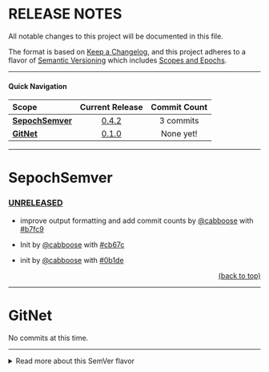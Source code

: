 # RELEASE NOTES

All notable changes to this project will be documented in this file.

The format is based on [Keep a Changelog](https://keepachangelog.com/en/1.0.0/),
and this project adheres to a flavor of [Semantic Versioning](https://semver.org/spec/v2.0.0.html)
which includes [Scopes and Epochs](#epoch-scoped-semver).

---


#### Quick Navigation

**Scope** | Current Release | Commit Count
:--- | :---: | :---:
[**SepochSemver**](#sepochsemver) | [0.4.2](https://github.com/shayanhabibi/Partas.GitNet/commit/b15e1aa40da98683e5e84b52b386219df71c512d) | 3 commits
[**GitNet**](#gitnet) | [0.1.0](https://github.com/shayanhabibi/Partas.GitNet/commit/b15e1aa40da98683e5e84b52b386219df71c512d) | None yet!


-----------------------

# SepochSemver

### [UNRELEASED](https://github.com/shayanhabibi/Partas.GitNet/compare/_%28SepochSemver%29_0.4.2...HEAD)

* improve output formatting and add commit counts by [@cabboose](https://github.com/shayanhabibi/Partas.GitNet/cabboose) with [#b7fc9](https://github.com/shayanhabibi/Partas.GitNet/commit/b7fc9d345b01f23044076bde43da205e13d7aa81)
  

* Init by [@cabboose](https://github.com/shayanhabibi/Partas.GitNet/cabboose) with [#cb67c](https://github.com/shayanhabibi/Partas.GitNet/commit/cb67cb3aff5439a7c97c55c60e0b8b2b90abd995)
  

* init by [@cabboose](https://github.com/shayanhabibi/Partas.GitNet/cabboose) with [#0b1de](https://github.com/shayanhabibi/Partas.GitNet/commit/0b1de606a16bf4a973759662fd1dd080de024905)
  

<div align="right"><a href="#quick-navigation">(back to top)</a></div>

-----------------------

# GitNet

No commits at this time.


---

<details>
<summary>Read more about this SemVer flavor</summary>

### Epoch Scoped SemVer

This flavor adds an optional marketable value called an `EPOCH`.
There is also an optional disambiguating `SCOPE` identifier for delineating tags for packages in a mono repo.

<blockquote>The motivation for this is to prevent resistance to utilising SemVer major bumps
correctly, by allowing a separate marketable identifier which is easily compatible
with the current SemVer spec.</blockquote>


An Epoch/Scope (*Sepoch*) is an OPTIONAL prefix to a typical SemVer.

* A Sepoch MUST BE bounded by `_` underscores `_`.
* The identifiers MUST BE ALPHABETICAL (A-Za-z) identifiers.
* The Epoch SHOULD BE upper case
* The Epoch MUST come before the Scope, if both are present.
* The Scope MUST additionally be bounded by `(` parenthesis `)`.
* The Scope SHOULD BE capitalised/pascal cased.
* A Sepoch CAN BE separated from SemVer by a single white space where this is allowed (ie not allowed in git tags).
* Epoch DOES NOT influence precedence.
* Scope MUST uniquely identify a single components versioning.
* Different scopes CANNOT BE compared for precedence.
* A SemVer without a Scope CAN BE compared to a Scoped SemVer for compatibility. But caution is advised.

> There is no enforcement for ordering EPOCHs in this spec, as it
would be overly restrictive and yield little value since we can delineate and
earlier EPOCH from a later EPOCH by the SemVers.

#### Example

```mermaid
gitGraph
commit tag: "_ALPS_1.2.3"
branch develop
commit id: "add: ..."
commit
checkout main
cherry-pick id: "add: ..." tag: "_ALPS_2.1.3"
checkout develop
commit
commit
checkout main
merge develop tag: "_ALPS_3.4.5"
checkout develop
commit
commit
checkout main
merge develop tag: "_BRAVO_4.0.0" type: HIGHLIGHT
```

*While there are breaking changes between versions 1 to 3, we expect that it is less than
from 3 to 4. We expect the API surface would change more dramatically, or there is some other significant
milestone improvement, in the change from version 3 epoch ALPS to version 4 epoch BRAVO.*

```
_WILDLANDS(Core)_ 4.2.0
_WILDLANDS(Engine)_ 0.5.3
_DELTA(Core)_ 5.0.0
_DELTA(Engine)_ 0.5.3
```

*Cannot be compared to `Core` versions. Both Engine versions are equal, we can identify that
the ecosystems marketed change does not change the Engine packages API*

</details>

<!-- generated by Partas.GitNet -->
